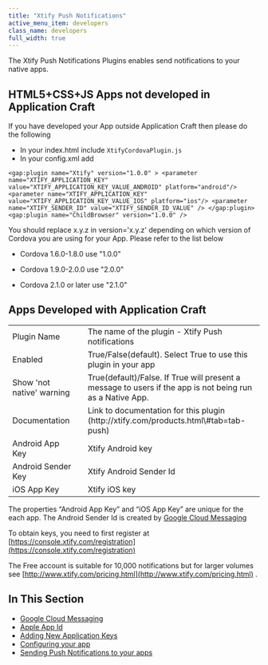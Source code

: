 ```yaml
---
title: "Xtify Push Notifications"
active_menu_item: developers
class_name: developers
full_width: true
---
```



The Xtify Push Notifications Plugins enables send notifications to your native apps.

## HTML5+CSS+JS Apps not developed in Application Craft

If you have developed your App outside Application Craft then please do the following

 - In your index.html include `XtifyCordovaPlugin.js`
 - In your config.xml add
      
`<gap:plugin name="Xtify" version="1.0.0" >
<parameter name="XTIFY_APPLICATION_KEY" value="XTIFY_APPLICATION_KEY_VALUE_ANDROID" platform="android"/>
<parameter name="XTIFY_APPLICATION_KEY" value="XTIFY_APPLICATION_KEY_VALUE_IOS" platform="ios"/>
<parameter name="XTIFY_SENDER_ID" value="XTIFY_SENDER_ID_VALUE" />
</gap:plugin><gap:plugin name="ChildBrowser" version="1.0.0" />
     `




You should replace x.y.z in version='x.y.z' depending on which version of Cordova you are using for your App. Please refer to the list below

 - Cordova 1.6.0-1.8.0 use "1.0.0"

 - Cordova 1.9.0-2.0.0 use "2.0.0"

 - Cordova 2.1.0 or later use "2.1.0"

## Apps Developed with Application Craft

<table>
<tr>
<td width="182">
Plugin Name

</td>
<td width="20">

</td>
<td width="740">
The name of the plugin - Xtify Push notifications

</td>
</tr>
<tr>
<td width="182">
Enabled

</td>
<td width="20">

</td>
<td width="740">
True/False(default). Select True to use this plugin in your app

</td>
</tr>
<tr>
<td width="182">
Show 'not native' warning

</td>
<td width="20">

</td>
<td width="740">
True(default)/False. If True will present a message to users if the app is not being run as a Native App.

</td>
</tr>
<tr>
<td width="182">
Documentation

</td>
<td width="20">

</td>
<td width="740">
Link to documentation for this plugin (http://xtify.com/products.html\#tab=tab-push)

</td>
</tr>
<tr>
<td width="182">
Android App Key

</td>
<td width="20">

</td>
<td width="740">
Xtify Android key

</td>
</tr>
<tr>
<td width="182">
Android Sender Key

</td>
<td width="20">

</td>
<td width="740">
Xtify Android Sender Id

</td>
</tr>
<tr>
<td width="182">
iOS App Key

</td>
<td width="20">

</td>
<td width="740">
Xtify iOS key

</td>
</tr>
</table>

The properties “Android App Key” and “iOS App Key” are unique for the each app. The Android Sender Id is created by [Google Cloud Messaging](/developers/documentation/ac-mobile-build-phonegap/ac-mobile-build/ac-build-plugins/xtify-push-notifications/google-cloud-messaging)

To obtain keys, you need to first register at [https://console.xtify.com/registration](https://console.xtify.com/registration)

The Free account is suitable for 10,000 notifications but for larger volumes see [http://www.xtify.com/pricing.html](http://www.xtify.com/pricing.html) .

## In This Section

 - [Google Cloud Messaging](/developers/documentation/ac-mobile-build-phonegap/ac-mobile-build/ac-build-plugins/xtify-push-notifications/google-cloud-messaging)
 - [Apple App Id](/developers/documentation/ac-mobile-build-phonegap/ac-mobile-build/ac-build-plugins/xtify-push-notifications/apple-app-id)
 - [Adding New Application Keys](/developers/documentation/ac-mobile-build-phonegap/ac-mobile-build/ac-build-plugins/xtify-push-notifications/adding-new-application)
 - [Configuring your app](/developers/documentation/ac-mobile-build-phonegap/ac-mobile-build/ac-build-plugins/xtify-push-notifications/configuring-your-app)
 - [Sending Push Notifications to your apps](/developers/documentation/ac-mobile-build-phonegap/ac-mobile-build/ac-build-plugins/xtify-push-notifications/sending-push-notifications-to)
